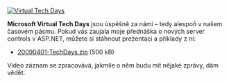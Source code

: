 <!-- dcterms:identifier = aspnetcz#226 -->
<!-- dcterms:title = Virtual Tech Days: Prezentace a příklady ke stažení -->
<!-- dcterms:abstract = Microsoft Virtual Tech Days jsou úspěšně za námi – tedy alespoň v našem časovém pásmu. Pokud vás zaujala moje přednáška o nových server controls v ASP.NET, můžete si stáhnout prezentaci a příklady z ní. -->
<!-- np9:categoryId = 6 -->
<!-- x4w:category = Akce a události -->
<!-- np9:authorId = 1 -->
<!-- np9:authorEmail = michal.valasek@altairis.cz -->
<!-- dcterms:creator = Michal Altair Valášek -->
<!-- dcterms:created = 2009-04-01T19:45:31.203+02:00 -->
<!-- dcterms:date = 2009-04-01T19:45:31.203+02:00 -->

[![Virtual Tech Days](https://www.cdn.altairis.cz/Blog/2009/20090401-msvtd_3.png "Virtual Tech Days")](http://www.msfttechdays.com/) 

**Microsoft Virtual Tech Days** jsou úspěšně za námi – tedy alespoň v našem časovém pásmu. Pokud vás zaujala moje přednáška o nových server controls v ASP.NET, můžete si stáhnout prezentaci a příklady z ní:

*   [20090401-TechDays.zip](https://www.cdn.altairis.cz/Blog/2009/20090401-TechDays.zip) (500 kB)  

Video záznam se zpracovává, jakmile o něm budu mít nějaké zprávy, dám vědět.
